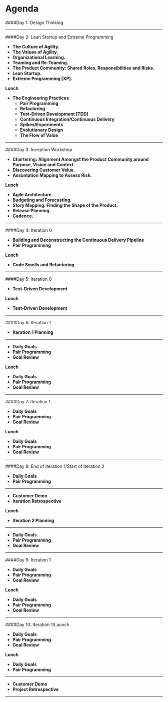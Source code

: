 # Agenda

####Day 1:  Design Thinking
- - - -

####Day 2:  Lean Startup and Extreme Programming

* **The Culture of Agility.**
* **The Values of Agility.**
* **Organizational Learning.**
* **Teaming and Re-Teaming.**
* **The Product Community:  Shared Roles, Responsibilities and Risks.**
* **Lean Startup.**
* **Extreme Programming [XP].**

**Lunch**

* **The Engineering Practices**
  * **Pair Programming**
  * **Refactoring**
  * **Test-Driven Development [TDD]**
  * **Continuous Integration/Continuous Delivery**
  * **Spikes/Experiments**
  * **Evolutionary Design**
  * **The Flow of Value**
- - - -

####Day 3:  Inception Workshop

* **Chartering:  Alignment Amongst the Product Community around Purpose, Vision and Context.**
* **Discovering Customer Value.**
* **Assumption Mapping to Assess Risk.**

**Lunch**

* **Agile Architecture.**
* **Budgeting and Forecasting.**
* **Story Mapping:  Finding the Shape of the Product.**
* **Release Planning.**
* **Cadence.**
- - - -

####Day 4:  Iteration 0

* **Building and Deconstructing the Continuous Delivery Pipeline**
* **Pair Programming**

**Lunch**

* **Code Smells and Refactoring** 
- - - -

####Day 5:  Iteration 0

* **Test-Driven Development**

**Lunch**

* **Test-Driven Development** 
- - - -

####Day 6:  Iteration 1

* **Iteration 1 Planning**
- - - -
* **Daily Goals** 
* **Pair Programming**
* **Goal Review** 

**Lunch**

* **Daily Goals** 
* **Pair Programming**
* **Goal Review** 
- - - -

####Day 7:  Iteration 1

* **Daily Goals** 
* **Pair Programming**
* **Goal Review** 

**Lunch**

* **Daily Goals** 
* **Pair Programming**
* **Goal Review** 
- - - -

####Day 8:  End of Iteration 1/Start of Iteration 2

* **Daily Goals** 
* **Pair Programming**
- - - -
* **Customer Demo** 
* **Iteration Retrospective** 

**Lunch**

* **Iteration 2 Planning**
- - - -
* **Daily Goals** 
* **Pair Programming**
* **Goal Review** 
- - - -

####Day 9:  Iteration 1

* **Daily Goals** 
* **Pair Programming**
* **Goal Review** 

**Lunch**

* **Daily Goals** 
* **Pair Programming**
* **Goal Review** 
- - - -

####Day 10:  Iteration 1/Launch

* **Daily Goals** 
* **Pair Programming**
* **Goal Review** 

**Lunch**

* **Daily Goals** 
* **Pair Programming**
- - - -
* **Customer Demo** 
* **Project Retrospective** 
- - - -
